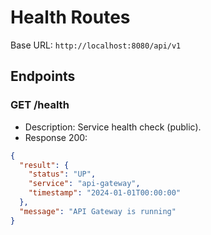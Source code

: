 # Health Routes

Base URL: `http://localhost:8080/api/v1`

## Endpoints

### GET /health
- Description: Service health check (public).
- Response 200:
```json
{
  "result": {
    "status": "UP",
    "service": "api-gateway",
    "timestamp": "2024-01-01T00:00:00"
  },
  "message": "API Gateway is running"
}
```
